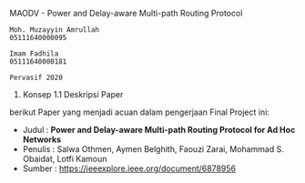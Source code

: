 MAODV - Power and Delay-aware Multi-path Routing Protocol
```
Moh. Muzayyin Amrullah
05111640000095

Imam Fadhila
05111640000181

Pervasif 2020
```

1. Konsep
1.1 Deskripsi Paper

berikut Paper yang menjadi acuan dalam pengerjaan Final Project ini:

* Judul : **Power and Delay-aware Multi-path Routing Protocol for Ad Hoc Networks**
* Penulis : Salwa Othmen, Aymen Belghith, Faouzi Zarai, Mohammad S. Obaidat, Lotfi Kamoun
* Sumber : https://ieeexplore.ieee.org/document/6878956